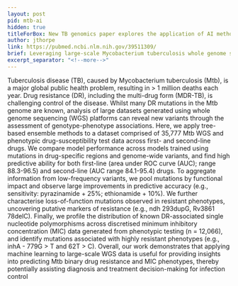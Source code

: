```yaml
---
layout: post
pid: mtb-ai
hidden: true
titleForBox: New TB genomics paper explores the application of AI methods for predicting drug resistance.
author: jthorpe
link: https://pubmed.ncbi.nlm.nih.gov/39511309/
brief: Leveraging large-scale Mycobacterium tuberculosis whole genome sequence data to characterise drug-resistant mutations using machine learning and statistical approaches 
excerpt_separator: "<!--more-->"
---
```


Tuberculosis disease (TB), caused by Mycobacterium tuberculosis (Mtb), is a major global public health problem, resulting in > 1 million deaths each year. Drug resistance (DR), including the multi-drug form (MDR-TB), is challenging control of the disease. Whilst many DR mutations in the Mtb genome are known, analysis of large datasets generated using whole genome sequencing (WGS) platforms can reveal new variants through the assessment of genotype-phenotype associations. Here, we apply tree-based ensemble methods to a dataset comprised of 35,777 Mtb WGS and phenotypic drug-susceptibility test data across first- and second-line drugs. We compare model performance across models trained using mutations in drug-specific regions and genome-wide variants, and find high predictive ability for both first-line (area under ROC curve (AUC); range 88.3-96.5) and second-line (AUC range 84.1-95.4) drugs. To aggregate information from low-frequency variants, we pool mutations by functional impact and observe large improvements in predictive accuracy (e.g., sensitivity: pyrazinamide + 25%; ethionamide + 10%). We further characterise loss-of-function mutations observed in resistant phenotypes, uncovering putative markers of resistance (e.g., ndh 293dupG, Rv3861 78delC). Finally, we profile the distribution of known DR-associated single nucleotide polymorphisms across discretised minimum inhibitory concentration (MIC) data generated from phenotypic testing (n = 12,066), and identify mutations associated with highly resistant phenotypes (e.g., inhA - 779G > T and 62T > C). Overall, our work demonstrates that applying machine learning to large-scale WGS data is useful for providing insights into predicting Mtb binary drug resistance and MIC phenotypes, thereby potentially assisting diagnosis and treatment decision-making for infection control